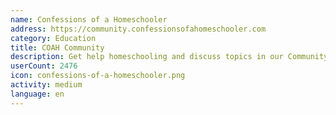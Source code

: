 ```yaml
---
name: Confessions of a Homeschooler
address: https://community.confessionsofahomeschooler.com
category: Education
title: COAH Community
description: Get help homeschooling and discuss topics in our Community Forum
userCount: 2476
icon: confessions-of-a-homeschooler.png
activity: medium
language: en
---
```

